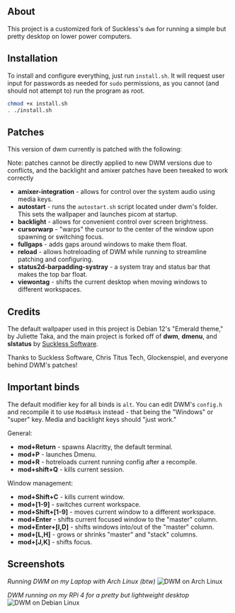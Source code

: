 ## About
This project is a customized fork of Suckless's `dwm` for running a simple but pretty desktop on lower power 
computers.

## Installation
To install and configure everything, just run `install.sh`. It will request user input for passwords as needed for 
`sudo` permissions, as you cannot (and should not attempt to) run the program as root.
```sh
chmod +x install.sh
. ./install.sh
```

## Patches
This version of dwm currently is patched with the following:

Note: patches cannot be directly applied to new DWM versions due to conflicts, and the backlight and amixer patches 
have been tweaked to work correctly

- **amixer-integration** - allows for control over the system audio using media keys.
- **autostart** - runs the `autostart.sh` script located under dwm's folder. This sets the wallpaper and launches 
picom at startup.
- **backlight** - allows for convenient control over screen brightness.
- **cursorwarp** - "warps" the cursor to the center of the window upon spawning or switching focus.
- **fullgaps** - adds gaps around windows to make them float.
- **reload** - allows hotreloading of DWM while running to streamline patching and configuring.
- **status2d-barpadding-systray** - a system tray and status bar that makes the top bar float.
- **viewontag** - shifts the current desktop when moving windows to different workspaces.

## Credits
The default wallpaper used in this project is Debian 12's "Emerald theme," by Juliette Taka, and the 
main project is forked off of **dwm**, **dmenu**, and **slstatus** by [Suckless Software](https://suckless.org/).

Thanks to Suckless Software, Chris Titus Tech, Glockenspiel, and everyone behind DWM's patches!

## Important binds
The default modifier key for all binds is `alt`. You can edit DWM's `config.h` and recompile it to use `Mod4Mask` 
instead - that being the "Windows" or "super" key. Media and backlight keys should "just work."

General:
- **mod+Return** - spawns Alacritty, the default terminal.
- **mod+P** - launches Dmenu.
- **mod+R** - hotreloads current running config after a recompile.
- **mod+shift+Q** - kills current session.

Window management:
- **mod+Shift+C** - kills current window.
- **mod+[1-9]** - switches current workspace.
- **mod+Shift+[1-9]** - moves current window to a different workspace.
- **mod+Enter** - shifts current focused window to the "master" column.
- **mod+Enter+[I,D]** - shifts windows into/out of the "master" column.
- **mod+[L,H]** - grows or shrinks "master" and "stack" columns.
- **mod+[J,K]** - shifts focus.

## Screenshots
*Running DWM on my Laptop with Arch Linux (btw)*
<img alt="DWM on Arch Linux" src="https://github.com/aurorae-nb/RoWM/blob/main/res/arch-dwm.png">

*DWM running on my RPi 4 for a pretty but lightweight desktop*
<img alt="DWM on Debian Linux" src="https://github.com/aurorae-nb/RoWM/blob/main/res/debian-dwm.png">
